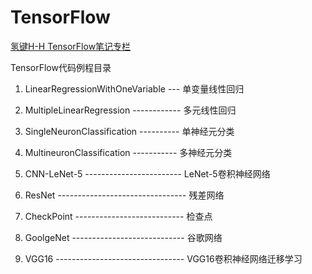 # TensorFlow
[氢键H-H TensorFlow笔记专栏](https://blog.csdn.net/qq_32618327/column/info/39221)

TensorFlow代码例程目录

1. LinearRegressionWithOneVariable --- 单变量线性回归

2. MultipleLinearRegression ------------ 多元线性回归

3. SingleNeuronClassification ---------- 单神经元分类

4. MultineuronClassification ----------- 多神经元分类

5. CNN-LeNet-5 ------------------------ LeNet-5卷积神经网络

6. ResNet -------------------------------- 残差网络

7. CheckPoint --------------------------- 检查点

8. GoolgeNet ---------------------------- 谷歌网络

9. VGG16 -------------------------------- VGG16卷积神经网络迁移学习

